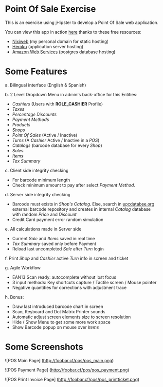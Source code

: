 # Point Of Sale Exercise

This is an exercise using jHipster to develop a Point Of Sale web application.

You can view this app in action [here](http://foobar.cf/tpv) thanks to these free resources:

* [Nixiweb](http://www.nixiweb.com) (my personal domain for static hosting)
* [Heroku](https://www.heroku.com/) (application server hosting)
* [Amazon Web Services](https://aws.amazon.com/free/) (postgres database hosting)

# Some Features

a. Bilingual interface (English & Spanish)

b. 2 Level Dropdown Menu in admin's back-office for this Entities:

* _Cashiers_ (Users with **ROLE_CASHIER** Profile)
* _Taxes_
* _Percentage Discounts_
* _Payment Methods_
* _Products_
* _Shops_
* _Point Of Sales_ (Active / Inactive)
* _Turns_ (A _Cashier_ Active / Inactive in a _POS_)
* _Catalogs_ (barcode database for every _Shop_)
* _Sales_
* _Items_
* _Tax Summary_

c. Client side integrity checking

* For barcode minimum length
* Check minimum amount to pay after select _Payment Method_.

d. Server side integrity checking

* Barcode must exists in _Shop's_ _Catalog_. Else, search in [upcdatabse.org](http://upcdatabase.org/random) external barcode repository and creates in internal _Catalog_ database with random _Price_ and _Discount_
* Credit Card payment error random simulation

e. All calculations made in Server side

* Current _Sale_ and _Items_ saved in real time
* _Tax Summary_ saved only before Payment
* Reload last uncompleted _Sale_ after _Turn_ login

f. Print _Shop_ and _Cashier_ active _Turn_ info in screen and ticket

g. Agile Workflow

* EAN13 Scan ready: autocomplete without lost focus
* 3 input methods: Key shortcuts capture / Tactile screen / Mouse pointer
* Negative quantities for corrections with adjustment trace

h. Bonus:

* Draw last introduced barcode chart in screen
* Scan, Keyboard and Dot Matrix Printer sounds
* Automatic adjust screen elements size to screen resolution
* Hide / Show Menu to get some more work space
* Show Barcode popup on mouse over _Items_

# Some Screenshots

![POS Main Page]
(http://foobar.cf/pos/pos_main.png)

![POS Payment Page]
(http://foobar.cf/pos/pos_payment.png)

![POS Print Invoice Page]
(http://foobar.cf/pos/pos_printticket.png)
